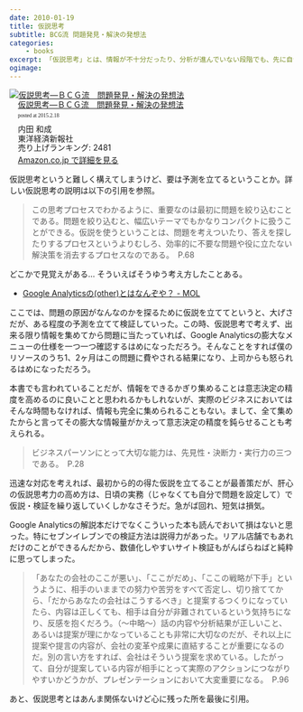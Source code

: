 ```yaml
---
date: 2010-01-19
title: 仮説思考
subtitle: BCG流 問題発見・解決の発想法
categories: 
    - books
excerpt: 「仮説思考」とは、情報が不十分だったり、分析が進んでいない段階でも、先に自分なりの「仮の答え」を持つという考え方だ。よく言われることだが実践するのは難しい。
ogimage:
---
```


<div class="azlink-box"><div class="azlink-image" style="float:left"><a href="http://www.amazon.co.jp/exec/obidos/ASIN/B00AQEPY1K/warikiru-22/" name="azlinklink" target="_blank"><img src="https://images-na.ssl-images-amazon.com/images/I/510um-LF3nL._SL160_.jpg" alt="仮説思考―ＢＣＧ流　問題発見・解決の発想法" style="border:none" /></a></div><div class="azlink-info" style="float:left;margin-left:15px;line-height:120%"><div class="azlink-name" style="margin-bottom:10px;line-height:120%"><a href="http://www.amazon.co.jp/exec/obidos/ASIN/B00AQEPY1K/warikiru-22/" name="azlinklink" target="_blank">仮説思考―ＢＣＧ流　問題発見・解決の発想法</a><div class="azlink-powered-date" style="font-size:7pt;margin-top:5px;font-family:verdana;line-height:120%">posted at 2015.2.18</div></div><div class="azlink-detail">内田 和成<br />東洋経済新報社<br />売り上げランキング: 2481<br /></div><div class="azlink-link" style="margin-top:5px"><a href="http://www.amazon.co.jp/exec/obidos/ASIN/B00AQEPY1K/warikiru-22/" target="_blank">Amazon.co.jp で詳細を見る</a></div></div><div class="azlink-footer" style="clear:left"></div></div>

仮説思考というと難しく構えてしまうけど、要は予測を立てるということか。詳しい仮説思考の説明は以下の引用を参照。

> この思考プロセスでわかるように、重要なのは最初に問題を絞り込むことである。問題を絞り込むと、幅広いテーマでもかなりコンパクトに扱うことができる。仮説を使うということは、問題を考えついたり、答えを探したりするプロセスというよりむしろ、効率的に不要な問題や役に立たない解決策を消去するプロセスなのである。　P.68

どこかで見覚えがある… そういえばそうゆう考え方したことある。

+ [Google Analyticsの(other)とはなんぞや？ - MOL](http://t32k.me/mol/log/google-analytics-other-entry/)

ここでは、問題の原因がなんなのかを探るために仮説を立ててというと、大げさだが、ある程度の予測を立てて検証していった。この時、仮説思考で考えず、出来る限り情報を集めてから問題に当たっていれば、Google Analyticsの膨大なメニューの仕様を一つ一つ確認するはめになっただろう。そんなことをすれば僕のリソースのうち1、2ヶ月はこの問題に費やされる結果になり、上司からも怒られるはめになっただろう。

本書でも言われていることだが、情報をできるかぎり集めることは意志決定の精度を高めるのに良いことと思われるかもしれないが、実際のビジネスにおいてはそんな時間もなければ、情報も完全に集められることもない。まして、全て集めたからと言ってその膨大な情報量がかえって意志決定の精度を鈍らせることも考えられる。

> ビジネスパーソンにとって大切な能力は、先見性・決断力・実行力の三つである。　P.28

迅速な対応を考えれば、最初から的の得た仮説を立てることが最善策だが、肝心の仮説思考力の高め方は、日頃の実務（じゃなくても自分で問題を設定して）で仮説・検証を繰り返していくしかなさそうだ。急がば回れ、短気は損気。

Google Analyticsの解説本だけでなくこういった本も読んでおいて損はないと思った。特にセブンイレブンでの検証方法は説得力があった。リアル店舗でもあれだけのことができるんだから、数値化しやすいサイト検証もがんばらねばと純粋に思ってしまった。


> 「あなたの会社のここが悪い」、「ここがだめ」、「ここの戦略が下手」というように、相手のいままでの努力や苦労をすべて否定し、切り捨ててから、「だからあなたの会社はこうするべき」と提案するつくりになっていたら、内容は正しくても、相手は自分が非難されているという気持ちになり、反感を抱くだろう。（〜中略〜）話の内容や分析結果が正しいこと、あるいは提案が理にかなっていることも非常に大切なのだが、それ以上に提案や提言の内容が、会社の変革や成果に直結することが重要になるのだ。別の言い方をすれば、会社はそういう提案を求めている。したがって、自分が提案している内容が相手にとって実際のアクションにつながりやすいかどうかが、プレゼンテーションにおいて大変重要になる。　P.96

あと、仮説思考とはあんま関係ないけど心に残った所を最後に引用。



